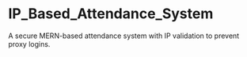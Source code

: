 # IP_Based_Attendance_System
A secure MERN-based attendance system with IP validation to prevent proxy logins.
